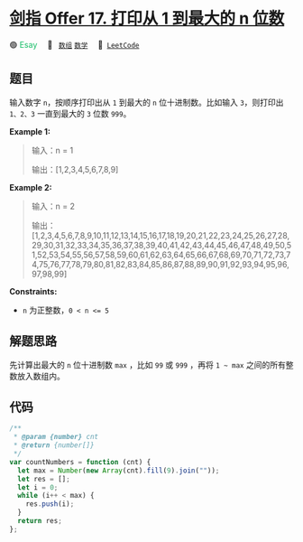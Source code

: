 # [剑指 Offer 17. 打印从 1 到最大的 n 位数](https://leetcode.cn/problems/da-yin-cong-1dao-zui-da-de-nwei-shu-lcof/)

🟢 <font color=#15bd66>Esay</font>&emsp; 🔖&ensp; [`数组`](/leetcode/outline/tag/array.md) [`数学`](/leetcode/outline/tag/mathematics.md)&emsp; 🔗&ensp;[`LeetCode`](https://leetcode.cn/problems/da-yin-cong-1dao-zui-da-de-nwei-shu-lcof/)

## 题目

输入数字 `n`，按顺序打印出从 `1` 到最大的 `n` 位十进制数。比如输入 `3`，则打印出 `1、2、3` 一直到最大的 `3` 位数 `999`。

**Example 1:**

> 输入：n = 1
>
> 输出：[1,2,3,4,5,6,7,8,9]

**Example 2:**

> 输入：n = 2
>
> 输出：[1,2,3,4,5,6,7,8,9,10,11,12,13,14,15,16,17,18,19,20,21,22,23,24,25,26,27,28,29,30,31,32,33,34,35,36,37,38,39,40,41,42,43,44,45,46,47,48,49,50,51,52,53,54,55,56,57,58,59,60,61,62,63,64,65,66,67,68,69,70,71,72,73,74,75,76,77,78,79,80,81,82,83,84,85,86,87,88,89,90,91,92,93,94,95,96,97,98,99]

**Constraints:**

- `n` 为正整数，`0 < n <= 5`

## 解题思路

先计算出最大的 `n` 位十进制数 `max` ，比如 `99` 或 `999` ，再将 `1 ~ max` 之间的所有整数放入数组内。

## 代码

```javascript
/**
 * @param {number} cnt
 * @return {number[]}
 */
var countNumbers = function (cnt) {
  let max = Number(new Array(cnt).fill(9).join(""));
  let res = [];
  let i = 0;
  while (i++ < max) {
    res.push(i);
  }
  return res;
};
```
